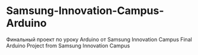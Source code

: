# Samsung-Innovation-Campus-Arduino
Финальный проект по уроку Arduino от Samsung Innovation Campus
Final Arduino Project from Samsung Innovation Campus
